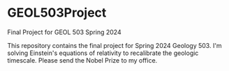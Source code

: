 # GEOL503Project
Final Project for GEOL 503 Spring 2024

This repository contains the final project for Spring 2024 Geology 503.  I'm solving Einstein's equations of relativity to recalibrate the geologic timescale.  Please send the Nobel Prize to my office.
